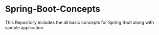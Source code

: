 # Spring-Boot-Concepts
This Repository includes the all basic concepts for Spring Boot along with sample application.
